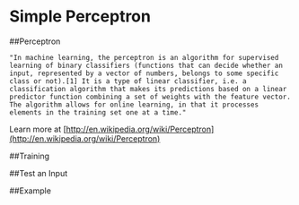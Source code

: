 Simple Perceptron
==========

##Perceptron

```
"In machine learning, the perceptron is an algorithm for supervised learning of binary classifiers (functions that can decide whether an input, represented by a vector of numbers, belongs to some specific class or not).[1] It is a type of linear classifier, i.e. a classification algorithm that makes its predictions based on a linear predictor function combining a set of weights with the feature vector. The algorithm allows for online learning, in that it processes elements in the training set one at a time."
```
Learn more at [http://en.wikipedia.org/wiki/Perceptron](http://en.wikipedia.org/wiki/Perceptron)

##Training


##Test an Input


##Example